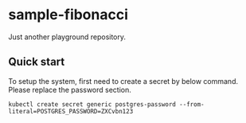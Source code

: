 # sample-fibonacci
Just another playground repository.

## Quick start 
To setup the system, first need to create a secret by below command. Please replace the password section. 

```kubectl create secret generic postgres-password --from-literal=POSTGRES_PASSWORD=ZXCvbn123```